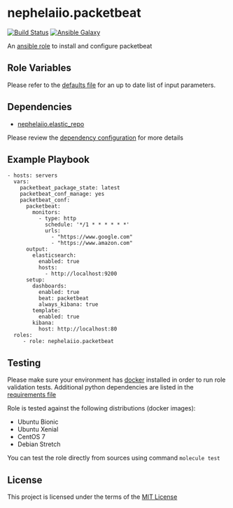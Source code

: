 # nephelaiio.packetbeat

[![Build Status](https://github.com/nephelaiio/ansible-role-packetbeat/workflows/CI/badge.svg)](https://github.com/nephelaiio/ansible-role-packetbeat/actions)
[![Ansible Galaxy](http://img.shields.io/badge/ansible--galaxy-nephelaiio.packetbeat-blue.svg)](https://galaxy.ansible.com/nephelaiio/packetbeat/)

An [ansible role](https://galaxy.ansible.com/nephelaiio/packetbeat) to install and configure packetbeat

## Role Variables

Please refer to the [defaults file](/defaults/main.yml) for an up to date list of input parameters.

## Dependencies

* [nephelaiio.elastic_repo](https://galaxy.ansible.com/nephelaiio/elastic_repo/)

Please review the [dependency configuration](/meta/main.yml) for more details

## Example Playbook

```
- hosts: servers
  vars:
    packetbeat_package_state: latest
    packetbeat_conf_manage: yes
    packetbeat_conf:
      packetbeat:
        monitors:
          - type: http
            schedule: '*/1 * * * * * *'
            urls:
              - "https://www.google.com"
              - "https://www.amazon.com"
      output:
        elasticsearch:
          enabled: true
          hosts:
            - http://localhost:9200
      setup:
        dashboards:
          enabled: true
          beat: packetbeat
          always_kibana: true
        template:
          enabled: true
        kibana:
          host: http://localhost:80
  roles:
     - role: nephelaiio.packetbeat
```

## Testing

Please make sure your environment has [docker](https://www.docker.com) installed in order to run role validation tests. Additional python dependencies are listed in the [requirements file](https://github.com/nephelaiio/ansible-role-requirements/blob/master/requirements.txt)

Role is tested against the following distributions (docker images):
  * Ubuntu Bionic
  * Ubuntu Xenial
  * CentOS 7
  * Debian Stretch

You can test the role directly from sources using command ` molecule test `

## License

This project is licensed under the terms of the [MIT License](/LICENSE)
